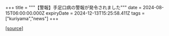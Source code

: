 +++
title = """【警報】手足口病の警報が発令されました"""
date = 2024-08-15T06:00:00.000Z
expiryDate = 2024-12-13T15:25:58.411Z
tags = ["kuriyama","news"]
+++


[[source]](https://www.town.kuriyama.hokkaido.jp/soshiki/38/18642.html)
